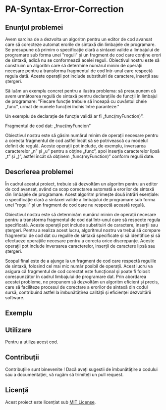 # PA-Syntax-Error-Correction

## Enunțul problemei
Avem sarcina de a dezvolta un algoritm pentru un editor de cod avansat care să corecteze automat erorile de sintaxă din limbajele de programare. Se presupune că primim o specificație clară a sintaxei valide a limbajului de programare sub forma unei "reguli" și un fragment de cod care conține erori de sintaxă, adică nu se conformează acelei reguli.
Obiectivul nostru este să construim un algoritm care să determine numărul minim de operații necesare pentru a transforma fragmentul de cod într-unul care respectă regula dată. Aceste operații pot include substituiri de caractere, inserții sau ștergeri.

Să luăm un exemplu concret pentru a ilustra problema: să presupunem că avem următoarea regulă de sintaxă pentru declarațiile de funcții în limbajul de programare:
"Fiecare funcție trebuie să înceapă cu cuvântul cheie „func”, urmat de numele funcției închis între paranteze."

Un exemplu de declarație de funcție validă ar fi „func(myFunction)”. 

Fragmentul de cod dat: „fnuc(myFuncion”

Obiectivul nostru este să găsim numărul minim de operații necesare pentru a corecta fragmentul de cod astfel încât să se potrivească cu modelul definit de regulă. Aceste operații pot include, de exemplu, inversarea caracterelor „n” și „u” pentru a obține „func”, apoi inserția caracterelor lipsă „t” și „)”, astfel încât să obținem „func(myFunction)” conform regulii date.

## Descrierea problemei

În cadrul acestui proiect, trebuie să dezvoltăm un algoritm pentru un editor de cod avansat, având ca scop corectarea automată a erorilor de sintaxă din limbajele de programare. Acest algoritm primește două intrări esențiale: o specificație clară a sintaxei valide a limbajului de programare sub forma unei "reguli" și un fragment de cod care nu respectă această regulă.

Obiectivul nostru este să determinăm numărul minim de operații necesare pentru a transforma fragmentul de cod dat într-unul care să respecte regula specificată. Aceste operații pot include substituiri de caractere, inserții sau ștergeri.
Pentru a realiza acest lucru, algoritmul nostru va trebui să compare fragmentul de cod dat cu regulile de sintaxă specificate și să identifice și să efectueze operațiile necesare pentru a corecta orice discrepanțe. Aceste operații pot include inversarea caracterelor, inserții de caractere lipsă sau ștergeri.

Scopul final este de a ajunge la un fragment de cod care respectă regulile de sintaxă, folosind cel mai mic număr posibil de operații. Acest lucru va asigura că fragmentul de cod corectat este funcțional și poate fi folosit corespunzător în cadrul limbajului de programare dat. Prin abordarea acestei probleme, ne propunem să dezvoltăm un algoritm eficient și precis, care să faciliteze procesul de corectare a erorilor de sintaxă din codul sursă, contribuind astfel la îmbunătățirea calității și eficienței dezvoltării software.

## Exemplu


## Utilizare
Pentru a utiliza acest cod.

## Contribuții
Contribuțiile sunt binevenite ! Dacă aveți sugestii de îmbunătățire a codului sau a documentației, vă rugăm să trimiteți un pull request.

## Licență
Acest proiect este licențiat sub [MIT License](LICENSE).
